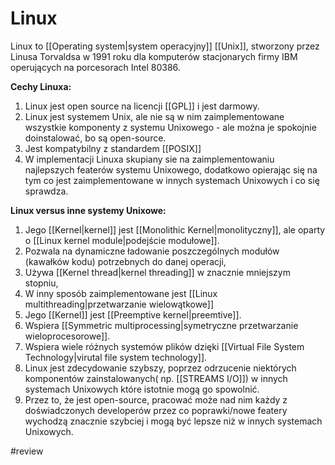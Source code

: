 # Linux
Linux to [[Operating system|system operacyjny]] [[Unix]], stworzony przez Linusa Torvaldsa w 1991 roku dla komputerów stacjonarych firmy IBM operujących na porcesorach Intel 80386. 

**Cechy Linuxa:**
1. Linux jest open source na licencji [[GPL]] i jest darmowy.
2. Linux jest systemem Unix, ale nie są w nim zaimplementowane wszystkie komponenty z systemu Unixowego - ale można je spokojnie doinstalować, bo są open-source.
3. Jest kompatybilny z standardem [[POSIX]]
4. W implementacji Linuxa skupiany sie na zaimplementowaniu najlepszych featerów systemu Unixowego, dodatkowo opierając się na tym co jest zaimplementowane w innych systemach Unixowych i co się sprawdza.

**Linux versus inne systemy Unixowe:**
1. Jego [[Kernel|kernel]] jest [[Monolithic Kernel|monolityczny]], ale oparty o [[Linux kernel module|podejście modułowe]].
2. Pozwala na dynamiczne ładowanie poszczególnych modułów (kawałków kodu) potrzebnych do danej operacji,
3. Używa [[Kernel thread|kernel threading]] w znacznie mniejszym stopniu,
4. W inny sposób zaimplementowane jest [[Linux multithreading|przetwarzanie wielowątkowe]]
5. Jego [[Kernel]] jest [[Preemptive kernel|preemtive]].
6. Wspiera [[Symmetric multiprocessing|symetryczne przetwarzanie wieloprocesorowe]].
7. Wspiera wiele różnych systemów plików dzięki [[Virtual File System Technology|virutal file system technology]].
8. Linux jest zdecydowanie szybszy, poprzez odrzucenie niektórych komponentów zainstalowanych( np. [[STREAMS I/O]]) w innych systemach Unixowych które istotnie mogą go spowolnić.
9. Przez to, że jest open-source, pracować może nad nim każdy z doświadczonych developerów przez co poprawki/nowe featery wychodzą znacznie szybciej i mogą być lepsze niż w innych systemach Unixowych.

#review